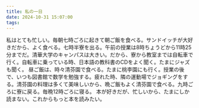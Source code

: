 ```yaml
---
title: 私の一日
date: 2024-10-31 15:07:00
tags:
---
```

私はとても忙しい。毎朝七時ごろに起きて朝ご飯を食べる。サンドイッチが大好きだから、よく食べる。七時半寮を出る。午前の授業は8時ちょうどから11時25分までだ。清華大学のキャンパスは大きい。だから、寮から教室までは自転車で行く。自転車に乗っている時、日本語の教科書のCDをよく聞く。たまにジャズも聞く。
昼ご飯は、時々清芬園で食べる。たまに桃李園にも行く。授業の後で、いつも図書館で数学を勉強する。疲れた時、隣の運動場でジョギングをする。清芬園の料理は多くて美味しいから、晩ご飯もよく清芬園で食べる。九時ごろに寮に戻る。毎晩12時ごろに寝る。
本が好きだが、忙しいから、たまにしか読まない。これからもっと本を読みたい。
